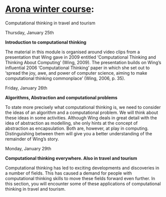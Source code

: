 # [Arona winter course](https://computational-thinking.github.io/Arona-winter-course/):
Computational thinking in travel and tourism

Thursday, January 25th

**Introduction to computational thinking**

The material in this module is organised around video clips from a presentation that Wing gave in 2009 entitled ‘Computational Thinking and Thinking About Computing’ (Wing, 2009). The presentation builds on Wing’s influential 2006 ‘Computational Thinking’ paper in which she set out to ‘spread the joy, awe, and power of computer science, aiming to make computational thinking commonplace’ (Wing, 2006, p. 35).

Friday, January 26th

**Algorithms, Abstraction and computational problems**

To state more precisely what computational thinking is, we need to consider the ideas of an algorithm and a computational problem. We will think about these ideas in some activities. Although Wing deals in great detail with the idea of abstraction as modelling, she only hints at the concept of abstraction as encapsulation. Both are, however, at play in computing. Distinguishing between them will give you a better understanding of the remainder of Wing’s story.


Monday, January 29th
  
**Computational thinking everywhere. Also in travel and tourism**

Computational thinking has led to exciting developments and discoveries in a number of fields. This has caused a demand for people with computational thinking skills to move these fields forward even further. In this section, you will encounter some of these applications of computational thinking in travel and tourism.
